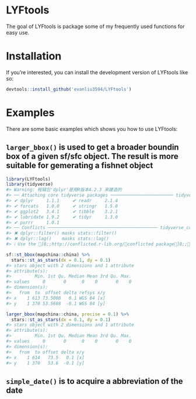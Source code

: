 
<!-- README.md is generated from README.Rmd. Please edit that file -->

# LYFtools

<!-- badges: start -->
<!-- badges: end -->

The goal of LYFtools is package some of my frequently used functions for
easy use.

# Installation

If you’re interested, you can install the development version of
LYFtools like so:

``` r
devtools::install_github('evanliu3594/LYFtools')
```

# Examples

There are some basic examples which shows you how to use LYFtools:

## `larger_bbox()` is used to get a broader boundin box of a given sf/sfc object. The result is more suitable for gemerating a fishnet object

``` r
library(LYFtools)
library(tidyverse)
#> Warning: 程辑包'dplyr'是用R版本4.2.3 来建造的
#> ── Attaching core tidyverse packages ──────────────────────── tidyverse 2.0.0 ──
#> ✔ dplyr     1.1.1     ✔ readr     2.1.4
#> ✔ forcats   1.0.0     ✔ stringr   1.5.0
#> ✔ ggplot2   3.4.1     ✔ tibble    3.2.1
#> ✔ lubridate 1.9.2     ✔ tidyr     1.3.0
#> ✔ purrr     1.0.1     
#> ── Conflicts ────────────────────────────────────────── tidyverse_conflicts() ──
#> ✖ dplyr::filter() masks stats::filter()
#> ✖ dplyr::lag()    masks stats::lag()
#> ℹ Use the ]8;;http://conflicted.r-lib.org/conflicted package]8;; to force all conflicts to become errors

sf::st_bbox(mapchina::china) %>% 
  stars::st_as_stars(dx = 0.1, dy = 0.1)
#> stars object with 2 dimensions and 1 attribute
#> attribute(s):
#>         Min. 1st Qu. Median Mean 3rd Qu. Max.
#> values     0       0      0    0       0    0
#> dimension(s):
#>   from  to  offset delta refsys x/y
#> x    1 613 73.5008   0.1 WGS 84 [x]
#> y    1 370 53.5608  -0.1 WGS 84 [y]

larger_bbox(mapchina::china, precise = 0.1) %>% 
  stars::st_as_stars(dx = 0.1, dy = 0.1)
#> stars object with 2 dimensions and 1 attribute
#> attribute(s):
#>         Min. 1st Qu. Median Mean 3rd Qu. Max.
#> values     0       0      0    0       0    0
#> dimension(s):
#>   from  to offset delta x/y
#> x    1 614   73.5   0.1 [x]
#> y    1 370   53.6  -0.1 [y]
```

## `simple_date()` is to acquire a abbreviation of the date
